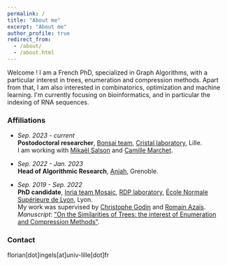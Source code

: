 ```yaml
---
permalink: /
title: "About me"
excerpt: "About me"
author_profile: true
redirect_from: 
  - /about/
  - /about.html
---
```


Welcome ! I am a French PhD, specialized in Graph Algorithms, with a particular interest in trees, enumeration and compression methods. Apart from that, I am also interested in combinatorics, optimization and machine learning. I'm currently focusing on bioinformatics, and in particular the indexing of RNA sequences.


### Affiliations

- *Sep. 2023 - current*<br>
   **Postodoctoral researcher**, [Bonsai team](https://www.cristal.univ-lille.fr/bonsai/), [Cristal laboratory](https://www.cristal.univ-lille.fr/), Lille.<br>
   I am working with [Mikaël Salson](https://mikael-salson.univ-lille.fr/) and [Camille Marchet](https://kamimrcht.github.io/webpage/).

- *Sep. 2022 - Jan. 2023*<br>
  **Head of Algorithmic Research**, [Aniah](https://aniah.fr/), Grenoble.

- *Sep. 2019 - Sep. 2022*<br>
  **PhD candidate**, [Inria team Mosaic](https://team.inria.fr/mosaic/), [RDP laboratory](http://www.ens-lyon.fr/RDP/), [École Normale Supérieure de Lyon](http://www.ens-lyon.fr/), Lyon.<br>
   My work was supervised by [Christophe Godin](https://team.inria.fr/mosaic/welcome/team-members/christophe-godin) and [Romain Azaïs](http://perso.ens-lyon.fr/romain.azais/).<br>
   _Manuscript_: ["On the Similarities of Trees: the interest of Enumeration and Compression Methods"](https://www.theses.fr/2022ENSL0010).

### Contact
florian[dot]ingels[at]univ-lille[dot]fr
